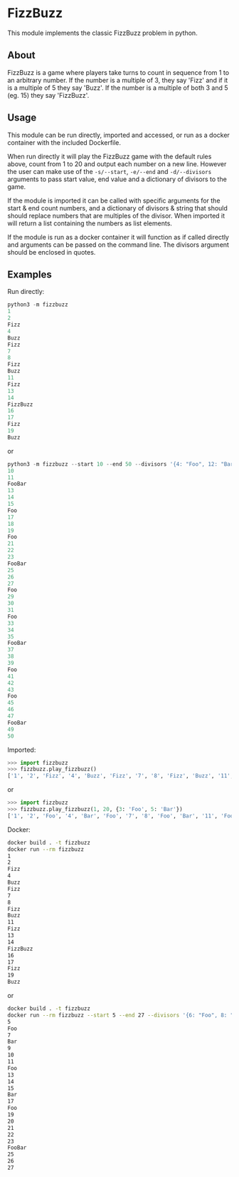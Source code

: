# FizzBuzz

This module implements the classic FizzBuzz problem in python.

## About

FizzBuzz is a game where players take turns to count in sequence from 1 to an arbitrary number. If the number is a multiple of 3, they say 'Fizz' and if it is a multiple of 5 they say 'Buzz'. If the number is a multiple of both 3 and 5 (eg. 15) they say 'FizzBuzz'.

## Usage

This module can be run directly, imported and accessed, or run as a docker container with the included Dockerfile.

When run directly it will play the FizzBuzz game with the default rules above, count from 1 to 20 and output each number on a new line. However the user can make use of the ```-s/--start```, ```-e/--end``` and ```-d/--divisors``` arguments to pass start value, end value and a dictionary of divisors to the game.

If the module is imported it can be called with specific arguments for the start & end count numbers, and a dictionary of divisors & string that should should replace numbers that are multiples of the divisor. When imported it will return a list containing the numbers as list elements.

If the module is run as a docker container it will function as if called directly and arguments can be passed on the command line. The divisors argument should be enclosed in quotes.

## Examples

Run directly:

```python
python3 -m fizzbuzz
1
2
Fizz
4
Buzz
Fizz
7
8
Fizz
Buzz
11
Fizz
13
14
FizzBuzz
16
17
Fizz
19
Buzz
```

or

```python
python3 -m fizzbuzz --start 10 --end 50 --divisors '{4: "Foo", 12: "Bar"}'
10
11
FooBar
13
14
15
Foo
17
18
19
Foo
21
22
23
FooBar
25
26
27
Foo
29
30
31
Foo
33
34
35
FooBar
37
38
39
Foo
41
42
43
Foo
45
46
47
FooBar
49
50
```

Imported:

```python
>>> import fizzbuzz
>>> fizzbuzz.play_fizzbuzz()
['1', '2', 'Fizz', '4', 'Buzz', 'Fizz', '7', '8', 'Fizz', 'Buzz', '11', 'Fizz', '13', '14', 'FizzBuzz', '16', '17', 'Fizz', '19', 'Buzz']
```

or

```python
>>> import fizzbuzz
>>> fizzbuzz.play_fizzbuzz(1, 20, {3: 'Foo', 5: 'Bar'})
['1', '2', 'Foo', '4', 'Bar', 'Foo', '7', '8', 'Foo', 'Bar', '11', 'Foo', '13', '14', 'FooBar', '16', '17', 'Foo', '19', 'Bar']
```

Docker:

```bash
docker build . -t fizzbuzz
docker run --rm fizzbuzz
1
2
Fizz
4
Buzz
Fizz
7
8
Fizz
Buzz
11
Fizz
13
14
FizzBuzz
16
17
Fizz
19
Buzz
```

or

```bash
docker build . -t fizzbuzz
docker run --rm fizzbuzz --start 5 --end 27 --divisors '{6: "Foo", 8: "Bar"}'
5
Foo
7
Bar
9
10
11
Foo
13
14
15
Bar
17
Foo
19
20
21
22
23
FooBar
25
26
27
```

